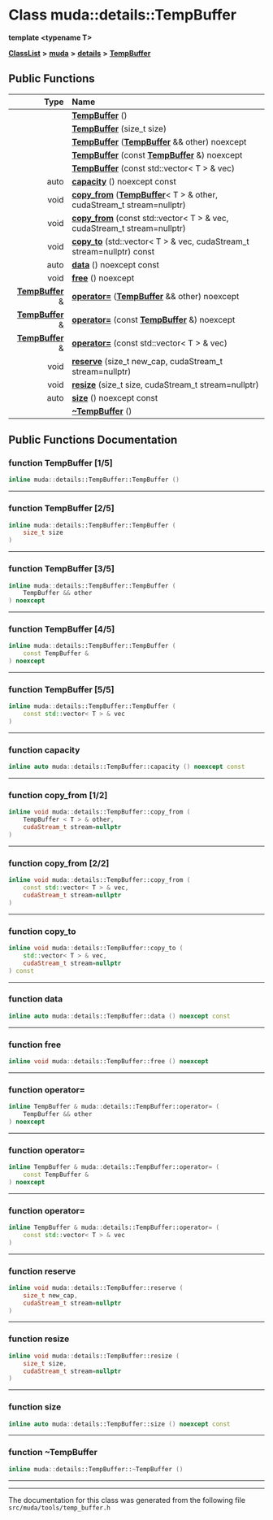 

# Class muda::details::TempBuffer

**template &lt;typename T&gt;**



[**ClassList**](annotated.md) **>** [**muda**](namespacemuda.md) **>** [**details**](namespacemuda_1_1details.md) **>** [**TempBuffer**](classmuda_1_1details_1_1_temp_buffer.md)










































## Public Functions

| Type | Name |
| ---: | :--- |
|   | [**TempBuffer**](#function-tempbuffer-15) () <br> |
|   | [**TempBuffer**](#function-tempbuffer-25) (size\_t size) <br> |
|   | [**TempBuffer**](#function-tempbuffer-35) ([**TempBuffer**](classmuda_1_1details_1_1_temp_buffer.md) && other) noexcept<br> |
|   | [**TempBuffer**](#function-tempbuffer-45) (const [**TempBuffer**](classmuda_1_1details_1_1_temp_buffer.md) &) noexcept<br> |
|   | [**TempBuffer**](#function-tempbuffer-55) (const std::vector&lt; T &gt; & vec) <br> |
|  auto | [**capacity**](#function-capacity) () noexcept const<br> |
|  void | [**copy\_from**](#function-copy_from-12) ([**TempBuffer**](classmuda_1_1details_1_1_temp_buffer.md)&lt; T &gt; & other, cudaStream\_t stream=nullptr) <br> |
|  void | [**copy\_from**](#function-copy_from-22) (const std::vector&lt; T &gt; & vec, cudaStream\_t stream=nullptr) <br> |
|  void | [**copy\_to**](#function-copy_to) (std::vector&lt; T &gt; & vec, cudaStream\_t stream=nullptr) const<br> |
|  auto | [**data**](#function-data) () noexcept const<br> |
|  void | [**free**](#function-free) () noexcept<br> |
|  [**TempBuffer**](classmuda_1_1details_1_1_temp_buffer.md) & | [**operator=**](#function-operator) ([**TempBuffer**](classmuda_1_1details_1_1_temp_buffer.md) && other) noexcept<br> |
|  [**TempBuffer**](classmuda_1_1details_1_1_temp_buffer.md) & | [**operator=**](#function-operator_1) (const [**TempBuffer**](classmuda_1_1details_1_1_temp_buffer.md) &) noexcept<br> |
|  [**TempBuffer**](classmuda_1_1details_1_1_temp_buffer.md) & | [**operator=**](#function-operator_2) (const std::vector&lt; T &gt; & vec) <br> |
|  void | [**reserve**](#function-reserve) (size\_t new\_cap, cudaStream\_t stream=nullptr) <br> |
|  void | [**resize**](#function-resize) (size\_t size, cudaStream\_t stream=nullptr) <br> |
|  auto | [**size**](#function-size) () noexcept const<br> |
|   | [**~TempBuffer**](#function-tempbuffer) () <br> |




























## Public Functions Documentation




### function TempBuffer [1/5]

```C++
inline muda::details::TempBuffer::TempBuffer () 
```




<hr>



### function TempBuffer [2/5]

```C++
inline muda::details::TempBuffer::TempBuffer (
    size_t size
) 
```




<hr>



### function TempBuffer [3/5]

```C++
inline muda::details::TempBuffer::TempBuffer (
    TempBuffer && other
) noexcept
```




<hr>



### function TempBuffer [4/5]

```C++
inline muda::details::TempBuffer::TempBuffer (
    const TempBuffer &
) noexcept
```




<hr>



### function TempBuffer [5/5]

```C++
inline muda::details::TempBuffer::TempBuffer (
    const std::vector< T > & vec
) 
```




<hr>



### function capacity 

```C++
inline auto muda::details::TempBuffer::capacity () noexcept const
```




<hr>



### function copy\_from [1/2]

```C++
inline void muda::details::TempBuffer::copy_from (
    TempBuffer < T > & other,
    cudaStream_t stream=nullptr
) 
```




<hr>



### function copy\_from [2/2]

```C++
inline void muda::details::TempBuffer::copy_from (
    const std::vector< T > & vec,
    cudaStream_t stream=nullptr
) 
```




<hr>



### function copy\_to 

```C++
inline void muda::details::TempBuffer::copy_to (
    std::vector< T > & vec,
    cudaStream_t stream=nullptr
) const
```




<hr>



### function data 

```C++
inline auto muda::details::TempBuffer::data () noexcept const
```




<hr>



### function free 

```C++
inline void muda::details::TempBuffer::free () noexcept
```




<hr>



### function operator= 

```C++
inline TempBuffer & muda::details::TempBuffer::operator= (
    TempBuffer && other
) noexcept
```




<hr>



### function operator= 

```C++
inline TempBuffer & muda::details::TempBuffer::operator= (
    const TempBuffer &
) noexcept
```




<hr>



### function operator= 

```C++
inline TempBuffer & muda::details::TempBuffer::operator= (
    const std::vector< T > & vec
) 
```




<hr>



### function reserve 

```C++
inline void muda::details::TempBuffer::reserve (
    size_t new_cap,
    cudaStream_t stream=nullptr
) 
```




<hr>



### function resize 

```C++
inline void muda::details::TempBuffer::resize (
    size_t size,
    cudaStream_t stream=nullptr
) 
```




<hr>



### function size 

```C++
inline auto muda::details::TempBuffer::size () noexcept const
```




<hr>



### function ~TempBuffer 

```C++
inline muda::details::TempBuffer::~TempBuffer () 
```




<hr>

------------------------------
The documentation for this class was generated from the following file `src/muda/tools/temp_buffer.h`


